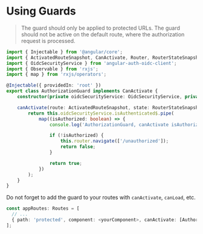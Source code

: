 # Using Guards

> The guard should only be applied to protected URLs. The guard should not be active on the default route, where the authorization request is processed.

```typescript
import { Injectable } from '@angular/core';
import { ActivatedRouteSnapshot, CanActivate, Router, RouterStateSnapshot } from '@angular/router';
import { OidcSecurityService } from 'angular-auth-oidc-client';
import { Observable } from 'rxjs';
import { map } from 'rxjs/operators';

@Injectable({ providedIn: 'root' })
export class AuthorizationGuard implements CanActivate {
    constructor(private oidcSecurityService: OidcSecurityService, private router: Router) {}

    canActivate(route: ActivatedRouteSnapshot, state: RouterStateSnapshot): Observable<boolean> {
        return this.oidcSecurityService.isAuthenticated$.pipe(
            map((isAuthorized: boolean) => {
                console.log('AuthorizationGuard, canActivate isAuthorized: ' + isAuthorized);

                if (!isAuthorized) {
                    this.router.navigate(['/unauthorized']);
                    return false;
                }

                return true;
            })
        );
    }
}
```

Do not forget to add the guard to your routes with `canActivate`, `canLoad`, etc.

```typescript
const appRoutes: Routes = [
  // ...
  { path: 'protected', component: <yourComponent>, canActivate: [AuthorizationGuard] }
];
```
